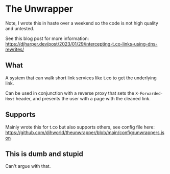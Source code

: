 # The Unwrapper

Note, I wrote this in haste over a weekend so the code is not high quality and untested.

See this blog post for more information: https://djharper.dev/post/2023/01/29/intercepting-t.co-links-using-dns-rewrites/

## What

A system that can walk short link services like t.co to get the underlying link.

Can be used in conjunction with a reverse proxy that sets the `X-Forwarded-Host` header, and presents the user with a page with the cleaned link.

## Supports

Mainly wrote this for t.co but also supports others, see config file here: https://github.com/djhworld/theunwrapper/blob/main/config/unwrappers.json

## This is dumb and stupid

Can't argue with that. 

